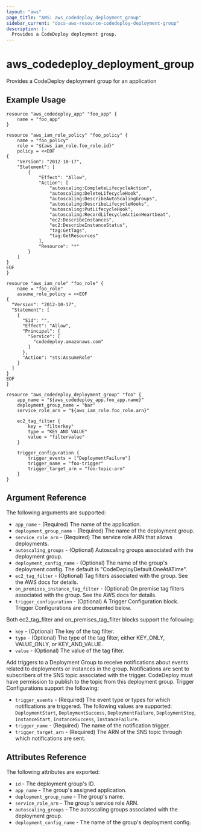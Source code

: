 ```yaml
---
layout: "aws"
page_title: "AWS: aws_codedeploy_deployment_group"
sidebar_current: "docs-aws-resource-codedeploy-deployment-group"
description: |-
  Provides a CodeDeploy deployment group.
---
```


# aws\_codedeploy\_deployment\_group

Provides a CodeDeploy deployment group for an application

## Example Usage

```
resource "aws_codedeploy_app" "foo_app" {
    name = "foo_app"
}

resource "aws_iam_role_policy" "foo_policy" {
    name = "foo_policy"
    role = "${aws_iam_role.foo_role.id}"
    policy = <<EOF
{
    "Version": "2012-10-17",
    "Statement": [
        {
            "Effect": "Allow",
            "Action": [
                "autoscaling:CompleteLifecycleAction",
                "autoscaling:DeleteLifecycleHook",
                "autoscaling:DescribeAutoScalingGroups",
                "autoscaling:DescribeLifecycleHooks",
                "autoscaling:PutLifecycleHook",
                "autoscaling:RecordLifecycleActionHeartbeat",
                "ec2:DescribeInstances",
                "ec2:DescribeInstanceStatus",
                "tag:GetTags",
                "tag:GetResources"
            ],
            "Resource": "*"
        }
    ]
}
EOF
}

resource "aws_iam_role" "foo_role" {
    name = "foo_role"
    assume_role_policy = <<EOF
{
  "Version": "2012-10-17",
  "Statement": [
    {
      "Sid": "",
      "Effect": "Allow",
      "Principal": {
        "Service": [
          "codedeploy.amazonaws.com"
        ]
      },
      "Action": "sts:AssumeRole"
    }
  ]
}
EOF
}

resource "aws_codedeploy_deployment_group" "foo" {
    app_name = "${aws_codedeploy_app.foo_app.name}"
    deployment_group_name = "bar"
    service_role_arn = "${aws_iam_role.foo_role.arn}"

    ec2_tag_filter {
        key = "filterkey"
        type = "KEY_AND_VALUE"
        value = "filtervalue"
    }

    trigger_configuration {
        trigger_events = ["DeploymentFailure"]
        trigger_name = "foo-trigger"
        trigger_target_arn = "foo-topic-arn"
    }
}
```

## Argument Reference

The following arguments are supported:

* `app_name` - (Required) The name of the application.
* `deployment_group_name` - (Required) The name of the deployment group.
* `service_role_arn` - (Required) The service role ARN that allows deployments.
* `autoscaling_groups` - (Optional) Autoscaling groups associated with the deployment group.
* `deployment_config_name` - (Optional) The name of the group's deployment config. The default is "CodeDeployDefault.OneAtATime".
* `ec2_tag_filter` - (Optional) Tag filters associated with the group. See the AWS docs for details.
* `on_premises_instance_tag_filter` - (Optional) On premise tag filters associated with the group. See the AWS docs for details.
* `trigger_configuration` - (Optional) A Trigger Configuration block. Trigger Configurations are documented below.

Both ec2_tag_filter and on_premises_tag_filter blocks support the following:

* `key` - (Optional) The key of the tag filter.
* `type` - (Optional) The type of the tag filter, either KEY_ONLY, VALUE_ONLY, or KEY_AND_VALUE.
* `value` - (Optional) The value of the tag filter.

Add triggers to a Deployment Group to receive notifications about events related to deployments or instances in the group. Notifications are sent to subscribers of the SNS topic associated with the trigger. CodeDeploy must have permission to publish to the topic from this deployment group. Trigger Configurations support the following:

 * `trigger_events` - (Required) The event type or types for which notifications are triggered. The following values are supported: `DeploymentStart`, `DeploymentSuccess`, `DeploymentFailure`, `DeploymentStop`, `InstanceStart`, `InstanceSuccess`, `InstanceFailure`.
 * `trigger_name` - (Required) The name of the notification trigger.
 * `trigger_target_arn` - (Required) The ARN of the SNS topic through which notifications are sent.

## Attributes Reference

The following attributes are exported:

* `id` - The deployment group's ID.
* `app_name` - The group's assigned application.
* `deployment_group_name` - The group's name.
* `service_role_arn` - The group's service role ARN.
* `autoscaling_groups` - The autoscaling groups associated with the deployment group.
* `deployment_config_name` - The name of the group's deployment config.
